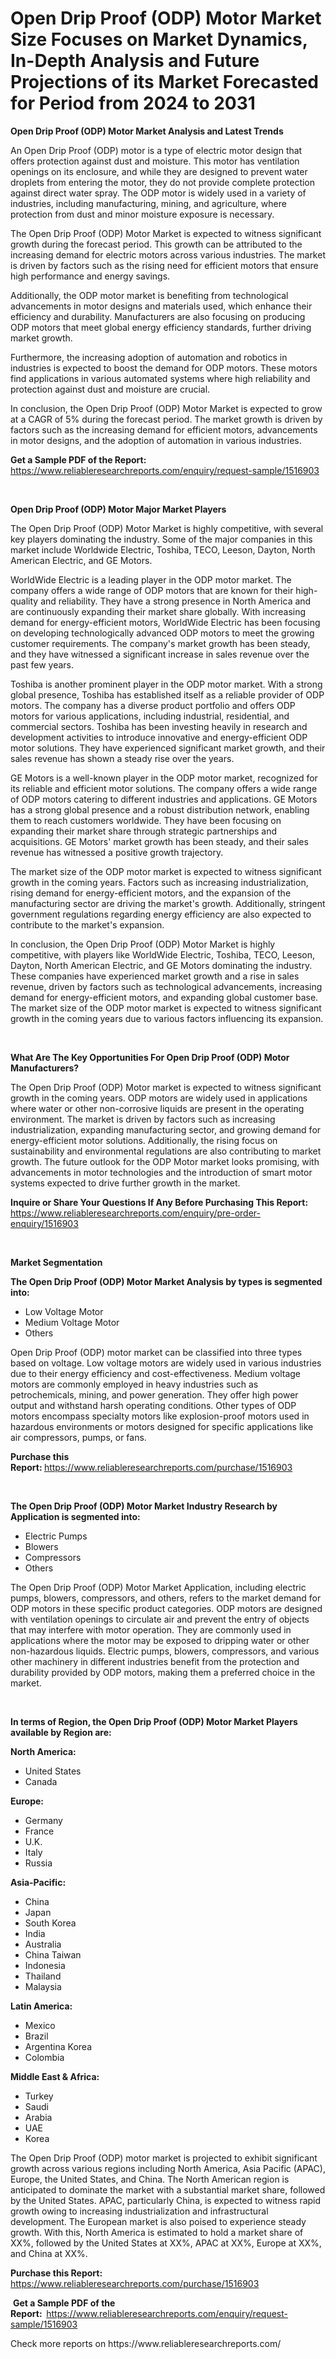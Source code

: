 <p><h1>Open Drip Proof (ODP) Motor Market Size Focuses on Market Dynamics, In-Depth Analysis and Future Projections of its Market Forecasted for Period from 2024 to 2031</h1></p><p><strong>Open Drip Proof (ODP) Motor Market Analysis and Latest Trends</strong></p>
<p><p>An Open Drip Proof (ODP) motor is a type of electric motor design that offers protection against dust and moisture. This motor has ventilation openings on its enclosure, and while they are designed to prevent water droplets from entering the motor, they do not provide complete protection against direct water spray. The ODP motor is widely used in a variety of industries, including manufacturing, mining, and agriculture, where protection from dust and minor moisture exposure is necessary.</p><p>The Open Drip Proof (ODP) Motor Market is expected to witness significant growth during the forecast period. This growth can be attributed to the increasing demand for electric motors across various industries. The market is driven by factors such as the rising need for efficient motors that ensure high performance and energy savings.</p><p>Additionally, the ODP motor market is benefiting from technological advancements in motor designs and materials used, which enhance their efficiency and durability. Manufacturers are also focusing on producing ODP motors that meet global energy efficiency standards, further driving market growth.</p><p>Furthermore, the increasing adoption of automation and robotics in industries is expected to boost the demand for ODP motors. These motors find applications in various automated systems where high reliability and protection against dust and moisture are crucial.</p><p>In conclusion, the Open Drip Proof (ODP) Motor Market is expected to grow at a CAGR of 5% during the forecast period. The market growth is driven by factors such as the increasing demand for efficient motors, advancements in motor designs, and the adoption of automation in various industries.</p></p>
<p><strong>Get a Sample PDF of the Report:&nbsp;</strong> <a href="https://www.reliableresearchreports.com/enquiry/request-sample/1516903">https://www.reliableresearchreports.com/enquiry/request-sample/1516903</a></p>
<p>&nbsp;</p>
<p><strong>Open Drip Proof (ODP) Motor Major Market Players</strong></p>
<p><p>The Open Drip Proof (ODP) Motor Market is highly competitive, with several key players dominating the industry. Some of the major companies in this market include Worldwide Electric, Toshiba, TECO, Leeson, Dayton, North American Electric, and GE Motors.</p><p>WorldWide Electric is a leading player in the ODP motor market. The company offers a wide range of ODP motors that are known for their high-quality and reliability. They have a strong presence in North America and are continuously expanding their market share globally. With increasing demand for energy-efficient motors, WorldWide Electric has been focusing on developing technologically advanced ODP motors to meet the growing customer requirements. The company's market growth has been steady, and they have witnessed a significant increase in sales revenue over the past few years.</p><p>Toshiba is another prominent player in the ODP motor market. With a strong global presence, Toshiba has established itself as a reliable provider of ODP motors. The company has a diverse product portfolio and offers ODP motors for various applications, including industrial, residential, and commercial sectors. Toshiba has been investing heavily in research and development activities to introduce innovative and energy-efficient ODP motor solutions. They have experienced significant market growth, and their sales revenue has shown a steady rise over the years.</p><p>GE Motors is a well-known player in the ODP motor market, recognized for its reliable and efficient motor solutions. The company offers a wide range of ODP motors catering to different industries and applications. GE Motors has a strong global presence and a robust distribution network, enabling them to reach customers worldwide. They have been focusing on expanding their market share through strategic partnerships and acquisitions. GE Motors' market growth has been steady, and their sales revenue has witnessed a positive growth trajectory.</p><p>The market size of the ODP motor market is expected to witness significant growth in the coming years. Factors such as increasing industrialization, rising demand for energy-efficient motors, and the expansion of the manufacturing sector are driving the market's growth. Additionally, stringent government regulations regarding energy efficiency are also expected to contribute to the market's expansion.</p><p>In conclusion, the Open Drip Proof (ODP) Motor Market is highly competitive, with players like WorldWide Electric, Toshiba, TECO, Leeson, Dayton, North American Electric, and GE Motors dominating the industry. These companies have experienced market growth and a rise in sales revenue, driven by factors such as technological advancements, increasing demand for energy-efficient motors, and expanding global customer base. The market size of the ODP motor market is expected to witness significant growth in the coming years due to various factors influencing its expansion.</p></p>
<p>&nbsp;</p>
<p><strong>What Are The Key Opportunities For Open Drip Proof (ODP) Motor Manufacturers?</strong></p>
<p><p>The Open Drip Proof (ODP) Motor market is expected to witness significant growth in the coming years. ODP motors are widely used in applications where water or other non-corrosive liquids are present in the operating environment. The market is driven by factors such as increasing industrialization, expanding manufacturing sector, and growing demand for energy-efficient motor solutions. Additionally, the rising focus on sustainability and environmental regulations are also contributing to market growth. The future outlook for the ODP Motor market looks promising, with advancements in motor technologies and the introduction of smart motor systems expected to drive further growth in the market.</p></p>
<p><strong>Inquire or Share Your Questions If Any Before Purchasing This Report:</strong> <a href="https://www.reliableresearchreports.com/enquiry/pre-order-enquiry/1516903">https://www.reliableresearchreports.com/enquiry/pre-order-enquiry/1516903</a></p>
<p>&nbsp;</p>
<p><strong>Market Segmentation</strong></p>
<p><strong>The Open Drip Proof (ODP) Motor Market Analysis by types is segmented into:</strong></p>
<p><ul><li>Low Voltage Motor</li><li>Medium Voltage Motor</li><li>Others</li></ul></p>
<p><p>Open Drip Proof (ODP) motor market can be classified into three types based on voltage. Low voltage motors are widely used in various industries due to their energy efficiency and cost-effectiveness. Medium voltage motors are commonly employed in heavy industries such as petrochemicals, mining, and power generation. They offer high power output and withstand harsh operating conditions. Other types of ODP motors encompass specialty motors like explosion-proof motors used in hazardous environments or motors designed for specific applications like air compressors, pumps, or fans.</p></p>
<p><strong>Purchase this Report:&nbsp;</strong><a href="https://www.reliableresearchreports.com/purchase/1516903">https://www.reliableresearchreports.com/purchase/1516903</a></p>
<p>&nbsp;</p>
<p><strong>The Open Drip Proof (ODP) Motor Market Industry Research by Application is segmented into:</strong></p>
<p><ul><li>Electric Pumps</li><li>Blowers</li><li>Compressors</li><li>Others</li></ul></p>
<p><p>The Open Drip Proof (ODP) Motor Market Application, including electric pumps, blowers, compressors, and others, refers to the market demand for ODP motors in these specific product categories. ODP motors are designed with ventilation openings to circulate air and prevent the entry of objects that may interfere with motor operation. They are commonly used in applications where the motor may be exposed to dripping water or other non-hazardous liquids. Electric pumps, blowers, compressors, and various other machinery in different industries benefit from the protection and durability provided by ODP motors, making them a preferred choice in the market.</p></p>
<p>&nbsp;</p>
<p><strong>In terms of Region, the Open Drip Proof (ODP) Motor Market Players available by Region are:</strong></p>
<p>
    <p> <strong> North America: </strong>
        <ul>
            <li>United States</li>
            <li>Canada</li>
        </ul>
        </p> 
    <p> <strong> Europe: </strong>
        <ul>
            <li>Germany</li>
            <li>France</li>
            <li>U.K.</li>
            <li>Italy</li>
            <li>Russia</li>
        </ul>
        </p> 
    <p> <strong> Asia-Pacific: </strong>
        <ul>
            <li>China</li>
            <li>Japan</li>
            <li>South Korea</li>
            <li>India</li>
            <li>Australia</li>
            <li>China Taiwan</li>
            <li>Indonesia</li>
            <li>Thailand</li>
            <li>Malaysia</li>
        </ul>
        </p> 
    <p> <strong> Latin America: </strong>
        <ul>
            <li>Mexico</li>
            <li>Brazil</li>
            <li>Argentina Korea</li>
            <li>Colombia</li>
        </ul>
        </p> 
    <p> <strong> Middle East & Africa: </strong>
        <ul>
            <li>Turkey</li>
            <li>Saudi</li>
            <li>Arabia</li>
            <li>UAE</li>
            <li>Korea</li>
        </ul>
    </p>
    </p>
<p><p>The Open Drip Proof (ODP) motor market is projected to exhibit significant growth across various regions including North America, Asia Pacific (APAC), Europe, the United States, and China. The North American region is anticipated to dominate the market with a substantial market share, followed by the United States. APAC, particularly China, is expected to witness rapid growth owing to increasing industrialization and infrastructural development. The European market is also poised to experience steady growth. With this, North America is estimated to hold a market share of XX%, followed by the United States at XX%, APAC at XX%, Europe at XX%, and China at XX%.</p></p>
<p><strong>Purchase this Report: </strong><a href="https://www.reliableresearchreports.com/purchase/1516903">https://www.reliableresearchreports.com/purchase/1516903</a></p>
<p>&nbsp;<strong>Get a Sample PDF of the Report:&nbsp;&nbsp;</strong><a href="https://www.reliableresearchreports.com/enquiry/request-sample/1516903">https://www.reliableresearchreports.com/enquiry/request-sample/1516903</a></p>
<p><strong></strong></p>
<p>Check more reports on https://www.reliableresearchreports.com/</p>